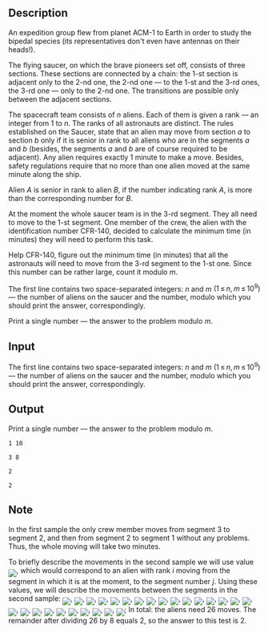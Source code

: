 ## Description

<div><p>An expedition group flew from planet ACM-1 to Earth in order to study the bipedal species (its representatives don't even have antennas on their heads!).</p><p>The flying saucer, on which the brave pioneers set off, consists of three sections. These sections are connected by a chain: the 1-st section is adjacent only to the 2-nd one, the 2-nd one — to the 1-st and the 3-rd ones, the 3-rd one — only to the 2-nd one. The transitions are possible only between the adjacent sections.</p><p>The spacecraft team consists of <span class="tex-span"><i>n</i></span> aliens. Each of them is given a rank — an integer from <span class="tex-span">1</span> to <span class="tex-span"><i>n</i></span>. The ranks of all astronauts are distinct. The rules established on the Saucer, state that an alien may move from section <span class="tex-span"><i>a</i></span> to section <span class="tex-span"><i>b</i></span> only if it is senior in rank to all aliens who are in the segments <span class="tex-span"><i>a</i></span> and <span class="tex-span"><i>b</i></span> (besides, the segments <span class="tex-span"><i>a</i></span> and <span class="tex-span"><i>b</i></span> are of course required to be adjacent). Any alien requires exactly <span class="tex-span">1</span> minute to make a move. Besides, safety regulations require that no more than one alien moved at the same minute along the ship.</p><p>Alien <span class="tex-span"><i>A</i></span> is senior in rank to alien <span class="tex-span"><i>B</i></span>, if the number indicating rank <span class="tex-span"><i>A</i></span>, is more than the corresponding number for <span class="tex-span"><i>B</i></span>.</p><p>At the moment the whole saucer team is in the 3-rd segment. They all need to move to the 1-st segment. One member of the crew, the alien with the identification number CFR-140, decided to calculate the minimum time (in minutes) they will need to perform this task.</p><p>Help CFR-140, figure out the minimum time (in minutes) that all the astronauts will need to move from the 3-rd segment to the 1-st one. Since this number can be rather large, count it modulo <span class="tex-span"><i>m</i></span>.</p></div><div class="input-specification"><p>The first line contains two space-separated integers: <span class="tex-span"><i>n</i></span> and <span class="tex-span"><i>m</i></span> <span class="tex-span">(1 ≤ <i>n</i>, <i>m</i> ≤ 10<sup class="upper-index">9</sup>)</span> — the number of aliens on the saucer and the number, modulo which you should print the answer, correspondingly.</p></div><div class="output-specification"><p>Print a single number — the answer to the problem modulo <span class="tex-span"><i>m</i></span>.</p></div>

## Input

<p>The first line contains two space-separated integers: <span class="tex-span"><i>n</i></span> and <span class="tex-span"><i>m</i></span> <span class="tex-span">(1 ≤ <i>n</i>, <i>m</i> ≤ 10<sup class="upper-index">9</sup>)</span> — the number of aliens on the saucer and the number, modulo which you should print the answer, correspondingly.</p>

## Output

<p>Print a single number — the answer to the problem modulo <span class="tex-span"><i>m</i></span>.</p>





```input1
1 10

```




```input2
3 8

```




```output1
2

```




```output2
2

```



## Note

<p>In the first sample the only crew member moves from segment 3 to segment 2, and then from segment 2 to segment 1 without any problems. Thus, the whole moving will take two minutes.</p><p>To briefly describe the movements in the second sample we will use value <img align="middle" class="tex-formula" src="file://juRWqstX.png" style="max-width: 100.0%;max-height: 100.0%;">, which would correspond to an alien with rank <span class="tex-span"><i>i</i></span> moving from the segment in which it is at the moment, to the segment number <span class="tex-span"><i>j</i></span>. Using these values, we will describe the movements between the segments in the second sample: <img align="middle" class="tex-formula" src="file://sIKxqw4H.png" style="max-width: 100.0%;max-height: 100.0%;">, <img align="middle" class="tex-formula" src="file://Ltgv2Wn6.png" style="max-width: 100.0%;max-height: 100.0%;">, <img align="middle" class="tex-formula" src="file://dq2NgfpE.png" style="max-width: 100.0%;max-height: 100.0%;">, <img align="middle" class="tex-formula" src="file://1kCKREum.png" style="max-width: 100.0%;max-height: 100.0%;">, <img align="middle" class="tex-formula" src="file://acoD6QwO.png" style="max-width: 100.0%;max-height: 100.0%;">, <img align="middle" class="tex-formula" src="file://4q0zeVUv.png" style="max-width: 100.0%;max-height: 100.0%;">, <img align="middle" class="tex-formula" src="file://qz5yK3Ua.png" style="max-width: 100.0%;max-height: 100.0%;">, <img align="middle" class="tex-formula" src="file://18X3Id91.png" style="max-width: 100.0%;max-height: 100.0%;">, <img align="middle" class="tex-formula" src="file://IiPo3UX4.png" style="max-width: 100.0%;max-height: 100.0%;">, <img align="middle" class="tex-formula" src="file://DreCEVWe.png" style="max-width: 100.0%;max-height: 100.0%;">, <img align="middle" class="tex-formula" src="file://Ge9RAjTs.png" style="max-width: 100.0%;max-height: 100.0%;">, <img align="middle" class="tex-formula" src="file://Qga1yPWZ.png" style="max-width: 100.0%;max-height: 100.0%;">, <img align="middle" class="tex-formula" src="file://2qXi7RpN.png" style="max-width: 100.0%;max-height: 100.0%;">, <img align="middle" class="tex-formula" src="file://yIgfYLMV.png" style="max-width: 100.0%;max-height: 100.0%;">, <img align="middle" class="tex-formula" src="file://0d5CzMgY.png" style="max-width: 100.0%;max-height: 100.0%;">, <img align="middle" class="tex-formula" src="file://rPznO0Ol.png" style="max-width: 100.0%;max-height: 100.0%;">, <img align="middle" class="tex-formula" src="file://aHAZZjTT.png" style="max-width: 100.0%;max-height: 100.0%;">, <img align="middle" class="tex-formula" src="file://4bXtw92P.png" style="max-width: 100.0%;max-height: 100.0%;">, <img align="middle" class="tex-formula" src="file://1yBQvDsU.png" style="max-width: 100.0%;max-height: 100.0%;">, <img align="middle" class="tex-formula" src="file://SuY2TI3m.png" style="max-width: 100.0%;max-height: 100.0%;">, <img align="middle" class="tex-formula" src="file://l5V2yYbt.png" style="max-width: 100.0%;max-height: 100.0%;">, <img align="middle" class="tex-formula" src="file://KEhSDjhj.png" style="max-width: 100.0%;max-height: 100.0%;">, <img align="middle" class="tex-formula" src="file://2MGjeX8m.png" style="max-width: 100.0%;max-height: 100.0%;">, <img align="middle" class="tex-formula" src="file://8VOWzriD.png" style="max-width: 100.0%;max-height: 100.0%;">, <img align="middle" class="tex-formula" src="file://zv9Uc6Pz.png" style="max-width: 100.0%;max-height: 100.0%;">, <img align="middle" class="tex-formula" src="file://BoDeS0D7.png" style="max-width: 100.0%;max-height: 100.0%;">; In total: the aliens need 26 moves. The remainder after dividing <span class="tex-span">26</span> by <span class="tex-span">8</span> equals <span class="tex-span">2</span>, so the answer to this test is <span class="tex-span">2</span>.</p>
